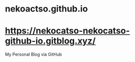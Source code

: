 # nekoactso.github.io
# https://nekocatso-nekocatso-github-io.gitblog.xyz/
My Personal Blog via GitHub
